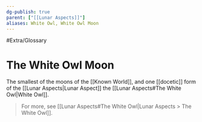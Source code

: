 ```yaml
---
dg-publish: true
parent: ["[[Lunar Aspects]]"]
aliases: White Owl, White Owl Moon
---
```

#Extra/Glossary 
# The White Owl Moon

The smallest of the moons of the [[Known World]], and one [[docetic]] form of the [[Lunar Aspects|Lunar Aspect]] the [[Lunar Aspects#The White Owl|White Owl]].

> For more, see [[Lunar Aspects#The White Owl|Lunar Aspects > The White Owl]].